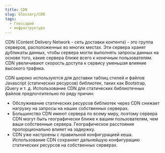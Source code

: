 ```yaml
---
title: CDN
slug: Glossary/CDN
tags:
  - Глоссарий
  - инфраструктура
---
```


CDN (Content Delivery Network - сеть доставки контента) - это группа серверов, расположенных во многих местах. Эти сервера хранят дубликаты данных, чтобы сервера могли выполнять запросы данных на основе того, какие сервера ближе всего к конечным пользователям. CDN увеличивают скорость доступа к сервису уменьшая влияние высокого трафика.

CDN широко используются для доставки таблиц стилей и файлов Javascript (статических ресурсов) библиотек, таких как Bootstrap, jQuery и т. д. Использование CDN для статических библиотечных файлов предпочтительно по ряду причин:

- Обслуживание статических ресурсов библиотек через CDN снижает нагрузку на запросы на наших собственных серверах.
- Большинство CDN имеют сервера по всему миру, поэтому сервера CDN могут быть географически ближе к вашим пользователям, чем ваши собственные сервера. Географическое расстояние пропорционально влияет на задержку.
- CDN уже настроены с правильной конфигурацией кеша. Использование CDN сохраняет дальнейшую конфигурацию статических ресурсов на собственных серверах.
